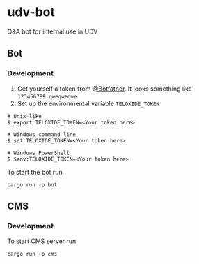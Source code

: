 # udv-bot
Q&A bot for internal use in UDV

## Bot
### Development
1. Get yourself a token from [@Botfather](https://t.me/botfather). It looks something like `123456789:qweqweqwe`
2. Set up the environmental variable `TELOXIDE_TOKEN`
```
# Unix-like
$ export TELOXIDE_TOKEN=<Your token here>

# Windows command line
$ set TELOXIDE_TOKEN=<Your token here>

# Windows PowerShell
$ $env:TELOXIDE_TOKEN=<Your token here>
```
To start the bot run
```
cargo run -p bot
```

## CMS
### Development
To start CMS server run
```
cargo run -p cms
```
